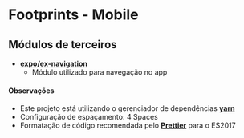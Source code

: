 # Footprints - Mobile

## Módulos de terceiros

- **[expo/ex-navigation](https://github.com/expo/ex-navigation)**
    - Módulo utilizado para navegação no app

#### Observações
- Este projeto está utilizando o gerenciador de dependências [**yarn**](https://yarnpkg.com/pt-BR/)
- Configuração de espaçamento: 4 Spaces
- Formatação de código recomendada pelo [**Prettier**](https://github.com/prettier/prettier) para o ES2017